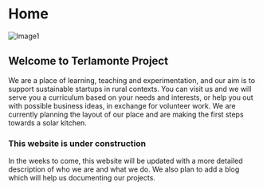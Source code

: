 # Home

![Image1](https://user-images.githubusercontent.com/31141052/59752768-bb723400-927a-11e9-81b5-2bdc4b95a40f.jpg)

## Welcome to Terlamonte Project

We are a place of learning, teaching and experimentation, and our aim is to support sustainable startups in rural contexts. You can visit us and we will serve you a curriculum based on your needs and interests, or help you out with possible business ideas, in exchange for volunteer work. We are currently planning the layout of our place and are making the first steps towards a solar kitchen.

### This website is under construction

In the weeks to come, this website will be updated with a more detailed description of who we are and what we do. We also plan to add a blog which will help us documenting our projects.


